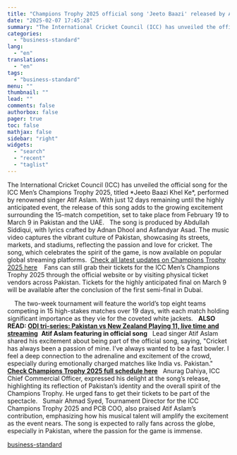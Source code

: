 ```yaml
---
title: "Champions Trophy 2025 official song 'Jeeto Baazi' released by Atif Aslam"
date: "2025-02-07 17:45:28"
summary: "The International Cricket Council (ICC) has unveiled the official song for the ICC Men’s Champions Trophy 2025, titled *Jeeto Baazi Khel Ke*, performed by renowned singer Atif Aslam. With just 12 days remaining until the highly anticipated event, the release of this song adds to the growing excitement surrounding the..."
categories:
  - "business-standard"
lang:
  - "en"
translations:
  - "en"
tags:
  - "business-standard"
menu: ""
thumbnail: ""
lead: ""
comments: false
authorbox: false
pager: true
toc: false
mathjax: false
sidebar: "right"
widgets:
  - "search"
  - "recent"
  - "taglist"
---
```


The International Cricket Council (ICC) has unveiled the official song for the ICC Men’s Champions Trophy 2025, titled \*Jeeto Baazi Khel Ke\*, performed by renowned singer Atif Aslam. With just 12 days remaining until the highly anticipated event, the release of this song adds to the growing excitement surrounding the 15-match competition, set to take place from February 19 to March 9 in Pakistan and the UAE.
 
The song is produced by Abdullah Siddiqui, with lyrics crafted by Adnan Dhool and Asfandyar Asad. The music video captures the vibrant culture of Pakistan, showcasing its streets, markets, and stadiums, reflecting the passion and love for cricket. The song, which celebrates the spirit of the game, is now available on popular global streaming platforms.  [Check all latest updates on Champions Trophy 2025 here](https://www.business-standard.com/cricket/champions-trophy) 
 
Fans can still grab their tickets for the ICC Men’s Champions Trophy 2025 through the official website or by visiting physical ticket vendors across Pakistan. Tickets for the highly anticipated final on March 9 will be available after the conclusion of the first semi-final in Dubai.  

 
  The two-week tournament will feature the world’s top eight teams competing in 15 high-stakes matches over 19 days, with each match holding significant importance as they vie for the coveted white jackets.   **ALSO READ: [ODI tri-series: Pakistan vs New Zealand Playing 11, live time and streaming](https://www.business-standard.com/cricket/news/odi-tri-series-pakistan-vs-new-zealand-playing-11-live-time-and-streaming-125020700839_1.html)**  **Atif Aslam featuring in official song**
 
Lead singer Atif Aslam shared his excitement about being part of the official song, saying, "Cricket has always been a passion of mine. I’ve always wanted to be a fast bowler. I feel a deep connection to the adrenaline and excitement of the crowd, especially during emotionally charged matches like India vs. Pakistan."  [**Check Champions Trophy 2025 full schedule here**](https://www.business-standard.com/cricket/champions-trophy/schedule)
 
Anurag Dahiya, ICC Chief Commercial Officer, expressed his delight at the song’s release, highlighting its reflection of Pakistan’s identity and the overall spirit of the Champions Trophy. He urged fans to get their tickets to be part of the spectacle.
 
Sumair Ahmad Syed, Tournament Director for the ICC Champions Trophy 2025 and PCB COO, also praised Atif Aslam’s contribution, emphasizing how his musical talent will amplify the excitement as the event nears. The song is expected to rally fans across the globe, especially in Pakistan, where the passion for the game is immense.

[business-standard](https://www.business-standard.com/cricket/champions-trophy/champions-trophy-2025-official-song-jeeto-baazi-released-by-atif-aslam-125020700923_1.html)
